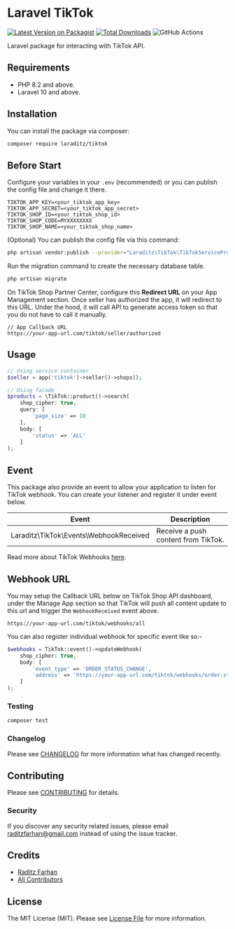 # Laravel TikTok

[![Latest Version on Packagist](https://img.shields.io/packagist/v/laraditz/tiktok.svg?style=flat-square)](https://packagist.org/packages/laraditz/tiktok)
[![Total Downloads](https://img.shields.io/packagist/dt/laraditz/tiktok.svg?style=flat-square)](https://packagist.org/packages/laraditz/tiktok)
![GitHub Actions](https://github.com/laraditz/tiktok/actions/workflows/main.yml/badge.svg)

Laravel package for interacting with TikTok API.

## Requirements

- PHP 8.2 and above.
- Laravel 10 and above.

## Installation

You can install the package via composer:

```bash
composer require laraditz/tiktok
```

## Before Start

Configure your variables in your `.env` (recommended) or you can publish the config file and change it there.

```
TIKTOK_APP_KEY=<your_tiktok_app_key>
TIKTOK_APP_SECRET=<your_tiktok_app_secret>
TIKTOK_SHOP_ID=<your_tiktok_shop_id>
TIKTOK_SHOP_CODE=MYXXXXXXXX
TIKTOK_SHOP_NAME=<your_tiktok_shop_name>
```

(Optional) You can publish the config file via this command:

```bash
php artisan vendor:publish --provider="Laraditz\TikTok\TikTokServiceProvider" --tag="config"
```

Run the migration command to create the necessary database table.

```bash
php artisan migrate
```

On TikTok Shop Partner Center, configure this **Redirect URL** on your App Management section. Once seller has authorized the app, it will redirect to this URL. Under the hood, it will call API to generate access token so that you do not have to call it manually.

```
// App Callback URL
https://your-app-url.com/tiktok/seller/authorized
```

## Usage

```php
// Using service container
$seller = app('tiktok')->seller()->shops();

// Using facade
$products = \TikTok::product()->search(
    shop_cipher: true,
    query: [
        'page_size' => 10
    ],
    body: [
        'status' => 'ALL'
    ]
);
```

## Event

This package also provide an event to allow your application to listen for TikTok webhook. You can create your listener and register it under event below.

| Event                                  | Description                         |
| -------------------------------------- | ----------------------------------- |
| Laraditz\TikTok\Events\WebhookReceived | Receive a push content from TikTok. |

Read more about TikTok Webhooks [here](https://partner.tiktokshop.com/docv2/page/64f1997e93f5dc028e357341).

## Webhook URL

You may setup the Callback URL below on TikTok Shop API dashboard, under the Manage App section so that TikTok will push all content update to this url and trigger the `WebhookReceived` event above.

```
https://your-app-url.com/tiktok/webhooks/all
```

You can also register individual webhook for specific event like so:-

```php
$webhooks = TikTok::event()->updateWebhook(
    shop_cipher: true,
    body: [
        'event_type' => 'ORDER_STATUS_CHANGE',
        'address' => 'https://your-app-url.com/tiktok/webhooks/order-status-change',
    ]
);
```

### Testing

```bash
composer test
```

### Changelog

Please see [CHANGELOG](CHANGELOG.md) for more information what has changed recently.

## Contributing

Please see [CONTRIBUTING](CONTRIBUTING.md) for details.

### Security

If you discover any security related issues, please email raditzfarhan@gmail.com instead of using the issue tracker.

## Credits

- [Raditz Farhan](https://github.com/laraditz)
- [All Contributors](../../contributors)

## License

The MIT License (MIT). Please see [License File](LICENSE.md) for more information.
